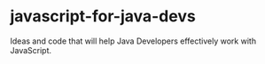 javascript-for-java-devs
========================

Ideas and code that will help Java Developers effectively work with JavaScript.
